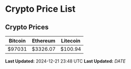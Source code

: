 # Crypto Price List

## Crypto Prices
| Bitcoin | Ethereum | Litecoin |
| ------- | -------- | -------- |
| $97031 | $3326.07 | $100.94 |
**Last Updated:** 2024-12-21 23:48 UTC
**Last Updated:** $DATE$

